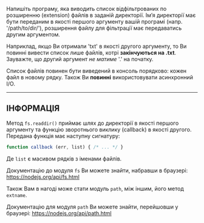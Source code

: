 Напишіть програму, яка виводить список відфільтрованих по розширенню (extension) файлів в заданій директорії. Ім’я директорії має бути переданим в якості першого аргументу вашій програмі (напр. '/path/to/dir/'), розширення файлу для фільтрації має передаватись другим аргументом.

Наприклад, якщо Ви отримали 'txt' в якості другого аргументу, то Ви повинні вивести список лише файлів, котрі **закінчуються на .txt**. Зауважте, що другий аргумент _не матиме_ '.' на початку.

Список файлів повинен бути виведений в консоль порядково: кожен файл в новому рядку. Також Ви **повинні** використовувати асинхронний I/O.

----------------------------------------------------------------------
## ІНФОРМАЦІЯ

Метод `fs.readdir()` приймає шлях до директорії в якості першого аргументу та функцію зворотнього виклику (callback) в якості другого.
Передана функція має наступну сигнатуру:

```js
function callback (err, list) { /* ... */ }
```

Де `list` є масивом рядків з іменами файлів.

Документацію до модуля `fs` Ви можете знайти, набравши в браузері:
  https://nodejs.org/api/fs.html

Також Вам в нагоді може стати модуль `path`, між іншим, його метод `extname`.

Документацію для модуля `path` Ви можете знайти, перейшовши у браузері:
  https://nodejs.org/api/path.html

